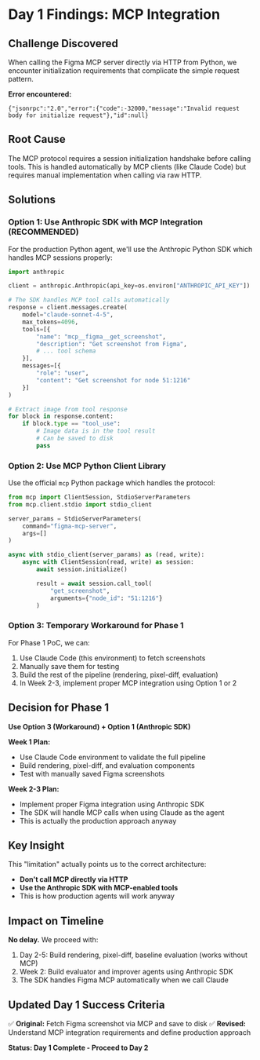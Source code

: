 # Day 1 Findings: MCP Integration

## Challenge Discovered

When calling the Figma MCP server directly via HTTP from Python, we encounter initialization requirements that complicate the simple request pattern.

**Error encountered:**
```
{"jsonrpc":"2.0","error":{"code":-32000,"message":"Invalid request body for initialize request"},"id":null}
```

## Root Cause

The MCP protocol requires a session initialization handshake before calling tools. This is handled automatically by MCP clients (like Claude Code) but requires manual implementation when calling via raw HTTP.

## Solutions

### Option 1: Use Anthropic SDK with MCP Integration (RECOMMENDED)

For the production Python agent, we'll use the Anthropic Python SDK which handles MCP sessions properly:

```python
import anthropic

client = anthropic.Anthropic(api_key=os.environ["ANTHROPIC_API_KEY"])

# The SDK handles MCP tool calls automatically
response = client.messages.create(
    model="claude-sonnet-4-5",
    max_tokens=4096,
    tools=[{
        "name": "mcp__figma__get_screenshot",
        "description": "Get screenshot from Figma",
        # ... tool schema
    }],
    messages=[{
        "role": "user",
        "content": "Get screenshot for node 51:1216"
    }]
)

# Extract image from tool response
for block in response.content:
    if block.type == "tool_use":
        # Image data is in the tool result
        # Can be saved to disk
        pass
```

### Option 2: Use MCP Python Client Library

Use the official `mcp` Python package which handles the protocol:

```python
from mcp import ClientSession, StdioServerParameters
from mcp.client.stdio import stdio_client

server_params = StdioServerParameters(
    command="figma-mcp-server",
    args=[]
)

async with stdio_client(server_params) as (read, write):
    async with ClientSession(read, write) as session:
        await session.initialize()

        result = await session.call_tool(
            "get_screenshot",
            arguments={"node_id": "51:1216"}
        )
```

### Option 3: Temporary Workaround for Phase 1

For Phase 1 PoC, we can:
1. Use Claude Code (this environment) to fetch screenshots
2. Manually save them for testing
3. Build the rest of the pipeline (rendering, pixel-diff, evaluation)
4. In Week 2-3, implement proper MCP integration using Option 1 or 2

## Decision for Phase 1

**Use Option 3 (Workaround) + Option 1 (Anthropic SDK)**

**Week 1 Plan:**
- Use Claude Code environment to validate the full pipeline
- Build rendering, pixel-diff, and evaluation components
- Test with manually saved Figma screenshots

**Week 2-3 Plan:**
- Implement proper Figma integration using Anthropic SDK
- The SDK will handle MCP calls when using Claude as the agent
- This is actually the production approach anyway

## Key Insight

This "limitation" actually points us to the correct architecture:
- **Don't call MCP directly via HTTP**
- **Use the Anthropic SDK with MCP-enabled tools**
- This is how production agents will work anyway

## Impact on Timeline

**No delay.** We proceed with:
1. Day 2-5: Build rendering, pixel-diff, baseline evaluation (works without MCP)
2. Week 2: Build evaluator and improver agents using Anthropic SDK
3. The SDK handles Figma MCP automatically when we call Claude

## Updated Day 1 Success Criteria

✅ **Original:** Fetch Figma screenshot via MCP and save to disk
✅ **Revised:** Understand MCP integration requirements and define production approach

**Status: Day 1 Complete - Proceed to Day 2**
